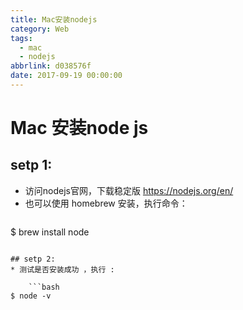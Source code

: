 ```yaml
---
title: Mac安装nodejs
category: Web
tags:
  - mac
  - nodejs
abbrlink: d038576f
date: 2017-09-19 00:00:00
---
```

# Mac 安装node js
## setp 1:
* 访问nodejs官网，下载稳定版 <https://nodejs.org/en/> 
* 也可以使用 homebrew 安装，执行命令：
	```bash
$ brew install node
```

## setp 2:
* 测试是否安装成功 ，执行 :

	```bash
$ node -v
```


